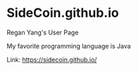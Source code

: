 # SideCoin.github.io
Regan Yang's User Page

My favorite programming language is Java

Link: https://sidecoin.github.io/